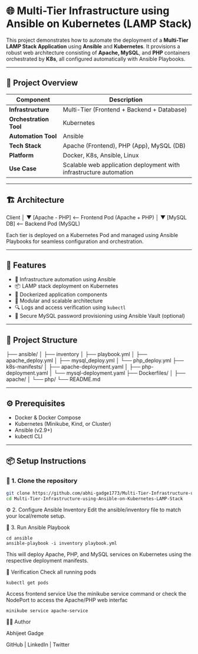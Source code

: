 # 🌐 Multi-Tier Infrastructure using Ansible on Kubernetes (LAMP Stack)

This project demonstrates how to automate the deployment of a **Multi-Tier LAMP Stack Application** using **Ansible** and **Kubernetes**. It provisions a robust web architecture consisting of **Apache, MySQL**, and **PHP** containers orchestrated by **K8s**, all configured automatically with Ansible Playbooks.

---

## 📌 Project Overview

| Component | Description |
|----------|-------------|
| **Infrastructure** | Multi-Tier (Frontend + Backend + Database) |
| **Orchestration Tool** | Kubernetes |
| **Automation Tool** | Ansible |
| **Tech Stack** | Apache (Frontend), PHP (App), MySQL (DB) |
| **Platform** | Docker, K8s, Ansible, Linux |
| **Use Case** | Scalable web application deployment with infrastructure automation |

---

## 🏗️ Architecture
Client
│
▼
[Apache - PHP] <-- Frontend Pod (Apache + PHP)
│
▼
[MySQL DB] <-- Backend Pod (MySQL)


Each tier is deployed on a Kubernetes Pod and managed using Ansible Playbooks for seamless configuration and orchestration.

---

## 🚀 Features

- 🔄 Infrastructure automation using Ansible
- 📦 LAMP stack deployment on Kubernetes
- 🐳 Dockerized application components
- 🧩 Modular and scalable architecture
- 🔍 Logs and access verification using `kubectl`
- 🔐 Secure MySQL password provisioning using Ansible Vault (optional)

---

## 📂 Project Structure
├── ansible/
│ ├── inventory
│ ├── playbook.yml
│ ├── apache_deploy.yml
│ ├── mysql_deploy.yml
│ └── php_deploy.yml
├── k8s-manifests/
│ ├── apache-deployment.yaml
│ ├── php-deployment.yaml
│ └── mysql-deployment.yaml
├── Dockerfiles/
│ ├── apache/
│ └── php/
└── README.md


---

## ⚙️ Prerequisites

- Docker & Docker Compose
- Kubernetes (Minikube, Kind, or Cluster)
- Ansible (v2.9+)
- kubectl CLI

---

## 📦 Setup Instructions

### 🔧 1. Clone the repository

```bash
git clone https://github.com/abhi-gadge1773/Multi-Tier-Infrastructure-using-Ansible-on-Kubernetes-LAMP-Stack.git
cd Multi-Tier-Infrastructure-using-Ansible-on-Kubernetes-LAMP-Stack
```


⚙️ 2. Configure Ansible Inventory
Edit the ansible/inventory file to match your local/remote setup.

🚀 3. Run Ansible Playbook
```
cd ansible
ansible-playbook -i inventory playbook.yml
```
This will deploy Apache, PHP, and MySQL services on Kubernetes using the respective deployment manifests.

🧪 Verification
Check all running pods
```
kubectl get pods
```

Access frontend service
Use the minikube service command or check the NodePort to access the Apache/PHP web interfac
```
minikube service apache-service

```
🙋‍♂️ Author

Abhijeet Gadge

GitHub | LinkedIn | Twitter
